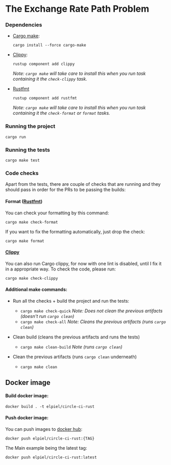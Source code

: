 # The Exchange Rate Path Problem

### Dependencies

* [Cargo make](https://sagiegurari.github.io/cargo-make/):

    `cargo install --force cargo-make`
    
* [Clippy](https://github.com/rust-lang/rust-clippy/):

    `rustup component add clippy`

    _Note: `cargo make` will take care to install this when you run task containing it the `check-clippy` task._
* [Rustfmt](https://github.com/rust-lang/rustfmt)

    `rustup component add rustfmt`

    _Note: `cargo make` will take care to install this when you run task containing it the `check-format` or `format` tasks._

### Running the project

`cargo run`

### Running the tests

`cargo make test`

### Code checks

Apart from the tests, there are couple of checks that are running and they should pass in order
for the PRs to be passing the builds:

#### Format ([Rustfmt](https://github.com/rust-lang/rustfmt))
You can check your formatting by this command:

`cargo make check-format`

If you want to fix the formatting automatically, just drop the check:

`cargo make format`

#### [Clippy](https://github.com/rust-lang/rust-clippy/)

You can also run Cargo clippy, for now with one lint is disabled, until I fix it in a appropriate way.
To check the code, please run:

`cargo make check-clippy`

#### Additional make commands:

* Run all the checks + build the project and run the tests:

    * `cargo make check-quick` _Note: Does not clean the previous artifacts (doesn't run `cargo clean`)_
    * `cargo make check-all` _Note: Cleans the previous artifacts (runs `cargo clean`)_
* Clean build (cleans the previous artifacts and runs the tests)

    * `cargo make clean-build` _Note (runs `cargo clean`)_

* Clean the previous artifacts (runs `cargo clean` underneath)

    * `cargo make clean`
    
    
## Docker image

#### Build docker image:

`docker build . -t elpiel/circle-ci-rust`


#### Push docker image:

You can push images to [docker hub](http://hub.docker.com/):

`docker push elpiel/circle-ci-rust:{TAG}`

The Main example being the latest tag:

`docker push elpiel/circle-ci-rust:latest`
